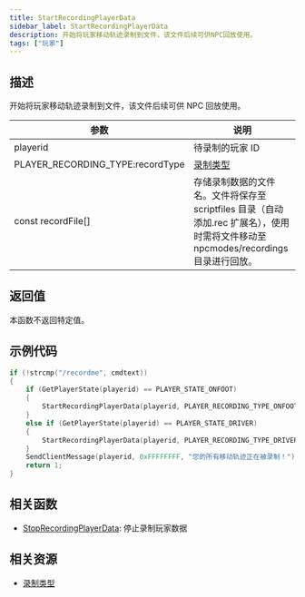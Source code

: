 ```yaml
---
title: StartRecordingPlayerData
sidebar_label: StartRecordingPlayerData
description: 开始将玩家移动轨迹录制到文件，该文件后续可供NPC回放使用。
tags: ["玩家"]
---
```


## 描述

开始将玩家移动轨迹录制到文件，该文件后续可供 NPC 回放使用。

| 参数                             | 说明                                                                                                                                |
| -------------------------------- | ----------------------------------------------------------------------------------------------------------------------------------- |
| playerid                         | 待录制的玩家 ID                                                                                                                     |
| PLAYER_RECORDING_TYPE:recordType | [录制类型](../resources/recordtypes)                                                                                                |
| const recordFile[]               | 存储录制数据的文件名。文件将保存至 scriptfiles 目录（自动添加.rec 扩展名），使用时需将文件移动至 npcmodes/recordings 目录进行回放。 |

## 返回值

本函数不返回特定值。

## 示例代码

```c
if (!strcmp("/recordme", cmdtext))
{
    if (GetPlayerState(playerid) == PLAYER_STATE_ONFOOT)
    {
        StartRecordingPlayerData(playerid, PLAYER_RECORDING_TYPE_ONFOOT, "MyFile");
    }
    else if (GetPlayerState(playerid) == PLAYER_STATE_DRIVER)
    {
        StartRecordingPlayerData(playerid, PLAYER_RECORDING_TYPE_DRIVER, "MyFile");
    }
    SendClientMessage(playerid, 0xFFFFFFFF, "您的所有移动轨迹正在被录制！");
    return 1;
}
```

## 相关函数

- [StopRecordingPlayerData](StopRecordingPlayerData): 停止录制玩家数据

## 相关资源

- [录制类型](../resources/recordtypes)
